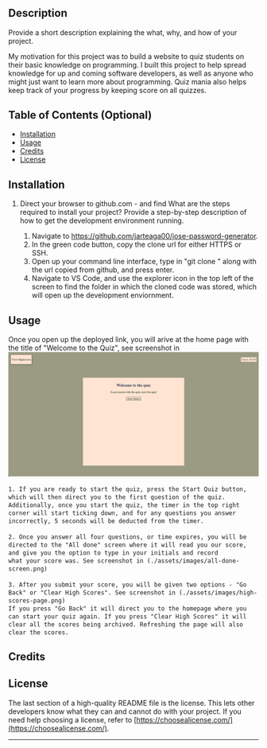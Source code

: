 # <Quiz-Mania>

## Description

Provide a short description explaining the what, why, and how of your project.

My motivation for this project was to build a website to quiz students on their basic knowledge on programming. I built this project to help spread knowledge 
for up and coming software developers, as well as anyone who might just want to learn more about programming. Quiz mania also helps keep track of your progress
by keeping score on all quizzes.

## Table of Contents (Optional)

- [Installation](#installation)
- [Usage](#usage)
- [Credits](#credits)
- [License](#license)

## Installation

1. Direct your browser to github.com - and find What are the steps required to install your project? Provide a step-by-step description of how to get the development environment running.
    
    1. Navigate to https://github.com/jarteaga00/jose-password-generator. 
    2. In the green code button, copy the clone url for either HTTPS or SSH. 
    3. Open up your command line interface, type in "git clone " along with the url copied from github, and press enter. 
    4. Navigate to VS Code, and use the explorer icon in the top left of the screen to find the folder in which the cloned code was stored, which will open up the development enviornment. 

## Usage

Once you open up the deployed link, you will arive at the home page with the title of "Welcome to the Quiz", see screenshot in ![alt text](./assets/images/home-page.png)

    1. If you are ready to start the quiz, press the Start Quiz button, which will then direct you to the first question of the quiz. Additionally, once you start the quiz, the timer in the top right corner will start ticking down, and for any questions you answer incorrectly, 5 seconds will be deducted from the timer. 

    2. Once you answer all four questions, or time expires, you will be directed to the "All done" screen where it will read you our score, and give you the option to type in your initials and record 
    what your score was. See screenshot in (./assets/images/all-done-screen.png)

    3. After you submit your score, you will be given two options - "Go Back" or "Clear High Scores". See screenshot in (./assets/images/high-scores-page.png)
    If you press "Go Back" it will direct you to the homepage where you can start your quiz again. If you press "Clear High Scores" it will clear all the scores being archived. Refreshing the page will also clear the scores.  

## Credits

## License

The last section of a high-quality README file is the license. This lets other developers know what they can and cannot do with your project. If you need help choosing a license, refer to [https://choosealicense.com/](https://choosealicense.com/).

---